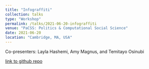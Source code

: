 ```yaml
---
title: "Infograffiti"
collection: talks
type: "Workshop"
permalink: /talks/2021-06-20-infograffiti
venue: "PaCSS: Politics & Computational Social Science"
date: 2021-06-20
location: "Cambridge, MA, USA"
---
```

Co-presenters: Layla Hashemi, Amy Magnus, and Temitayo Osinubi

[link to github repo](https://github.com/lentil-soup/infograffiti)
